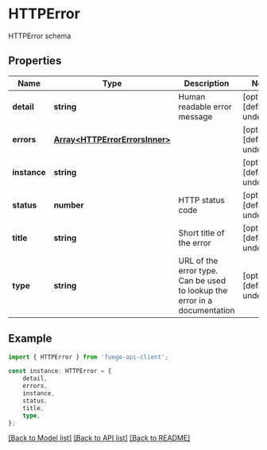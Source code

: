 # HTTPError

HTTPError schema

## Properties

Name | Type | Description | Notes
------------ | ------------- | ------------- | -------------
**detail** | **string** | Human readable error message | [optional] [default to undefined]
**errors** | [**Array&lt;HTTPErrorErrorsInner&gt;**](HTTPErrorErrorsInner.md) |  | [optional] [default to undefined]
**instance** | **string** |  | [optional] [default to undefined]
**status** | **number** | HTTP status code | [optional] [default to undefined]
**title** | **string** | Short title of the error | [optional] [default to undefined]
**type** | **string** | URL of the error type. Can be used to lookup the error in a documentation | [optional] [default to undefined]

## Example

```typescript
import { HTTPError } from 'fuego-api-client';

const instance: HTTPError = {
    detail,
    errors,
    instance,
    status,
    title,
    type,
};
```

[[Back to Model list]](../README.md#documentation-for-models) [[Back to API list]](../README.md#documentation-for-api-endpoints) [[Back to README]](../README.md)
